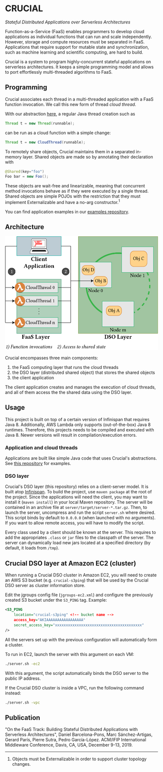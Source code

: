 # CRUCIAL
_Stateful Distributed Applications over Serverless Architectures_

Function-as-a-Service (FaaS) enables programmers to develop cloud applications
as individual functions that can run and scale independently.
However, storage and compute resources must be separated in FaaS.
Applications that require support for mutable state and synchronization,
such as machine learning and scientific computing, are hard to build.

Crucial is a system to program highly-concurrent stateful applications on
serverless architectures. It keeps a simple programming model and allows to
port effortlessly multi-threaded algorithms to FaaS.

## Programming

Crucial associates each thread in a multi-threaded application with a FaaS
function invocation. We call this new form of thread _cloud thread_.

With our abstraction 
[here](https://github.com/danielBCN/crucial-examples/tree/master/aws-executor),
a regular Java thread creation such as

```java
Thread t = new Thread(runnable);
```

can be run as a cloud function with a simple change:

```java
Thread t = new CloudThread(runnable);
```

To remotely share objects, Crucial maintains them in a separated in-memory
layer. Shared objects are made so by annotating their declaration with

```java
@Shared(key="foo")
Foo bar = new Foo();
```

These objects are wait-free and linearizable, meaning that concurrent method
invocations behave as if they were executed by a single thread.
Shared objects are simple POJOs with the restriction that they must implement
Externalizable and have a no-arg constructor.<sup>1</sup>

You can find application examples in our
[examples repository](https://github.com/danielBCN/crucial-examples).

## Architecture

![arch](./images/architecture.png "Crucial architecture")

Crucial encompasses three main components:

 1. the FaaS computing layer that runs the cloud threads
 2. the DSO layer (distributed shared object) that stores the shared objects
 3. the client application

The client application creates and manages the execution of cloud threads, and
all of them access the the shared data using the DSO layer.

## Usage

This project is built on top of a certain version of Infinispan that requires
Java 8. Additionally, AWS Lambda only supports (out-of-the-box) Java 8 runtimes.
Therefore, this projects needs to be compiled and executed with Java 8.
Newer versions will result in compilation/execution errors.

### Application and cloud threads
Applications are built like simple Java code that uses Crucial's abstractions.
See [this repository](https://github.com/danielBCN/crucial-examples)
for examples.

### DSO layer
Crucial's DSO layer (this repository) relies on a client-server model.
It is built atop [Infinispan](https://infinispan.org).
To build the project, use `maven package` at the root of the project.
Since the applications will need the client, you may want to install it
(`maven install`) in your local Maven repository.
The server will be contained in an archive file at `server/target/server-*.tar.gz`.
Then, to launch the server, uncompress and run the script `server.sh` where
desired. This script binds by default to `0.0.0.0` (when launched with no arguments).
If you want to allow remote access, you will have to modify the script. 

Every class used by a client should be known at the server.
This requires to add the appropriates `.class` or `jar` files to the classpath
of the server. The server can dynamically load new jars located at a specified
directory (by default, it loads from `/tmp`).

## Crucial DSO layer at Amazon EC2 (cluster)

When running a Crucial DSO cluster in Amazon EC2, you will need to create an
AWS S3 bucket (e.g. `crucial-s3ping`) that will be used by the Crucial DSO 
server as cluster information store.

Edit the jgroups config file (`jgroups-ec2.xml`) and configure the previously
created S3 bucket under the `S3_PING` tag. Example:

```xml
<S3_PING
    location="crucial-s3ping" <!-- bucket name -->
    access_key="AKIAAAAAAAAAAAAAAAAA"
    secret_access_key="xxxxxxxxxxxxxxxxxxxxxxxxxxxxxxxxxxxxxxxx"
/>
```

All the servers set up with the previous configuration will automatically form
a cluster. 

To run in EC2, launch the server with this argument on each VM:

```bash
./server.sh -ec2
```

With this argument, the script automatically binds the DSO server to the public
IP address.

If the Crucial DSO cluster is inside a VPC, run the following command instead:

```bash
./server.sh -vpc
```

## Publication

"On the FaaS Track: Building Stateful Distributed Applications with Serverless
Architectures", Daniel Barcelona-Pons, Marc Sánchez-Artigas, Gerard París,
Pierre Sutra, Pedro García-López. ACM/IFIP International Middleware Conference,
Davis, CA, USA, December 9-13, 2019.

-----

1. Objects must be Externalizable in order to support cluster topology changes.
